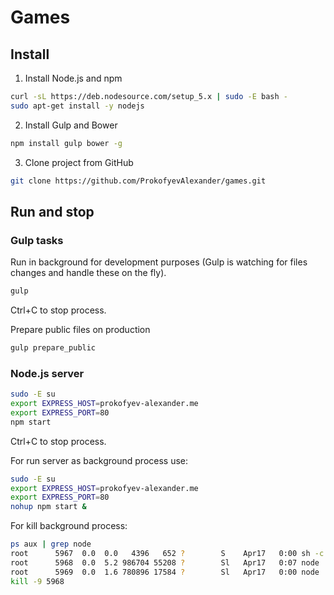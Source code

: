 # Games

## Install

1. Install Node.js and npm

```sh
curl -sL https://deb.nodesource.com/setup_5.x | sudo -E bash -
sudo apt-get install -y nodejs
```

2. Install Gulp and Bower
```sh
npm install gulp bower -g
```

3. Clone project from GitHub
```sh
git clone https://github.com/ProkofyevAlexander/games.git
```

## Run and stop

### Gulp tasks

Run in background for development purposes (Gulp is watching for files
changes and handle these on the fly).

```sh
gulp
```

Ctrl+C to stop process.

Prepare public files on production

```sh
gulp prepare_public
```

### Node.js server

```sh
sudo -E su
export EXPRESS_HOST=prokofyev-alexander.me
export EXPRESS_PORT=80
npm start
```

Ctrl+C to stop process.

For run server as background process use:

```sh
sudo -E su
export EXPRESS_HOST=prokofyev-alexander.me
export EXPRESS_PORT=80
nohup npm start &
```

For kill background process:

```sh
ps aux | grep node
root      5967  0.0  0.0   4396   652 ?        S    Apr17   0:00 sh -c node ./server/server.js | ./node_modules/.bin/bunyan
root      5968  0.0  5.2 986704 55208 ?        Sl   Apr17   0:07 node ./server/server.js
root      5969  0.0  1.6 780896 17584 ?        Sl   Apr17   0:00 node ./node_modules/.bin/bunyan
kill -9 5968
```